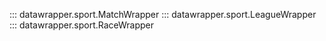 
::: datawrapper.sport.MatchWrapper
::: datawrapper.sport.LeagueWrapper
::: datawrapper.sport.RaceWrapper
